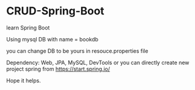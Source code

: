 # CRUD-Spring-Boot
learn Spring Boot

Using mysql DB with name = bookdb

you can change DB to be yours in resouce.properties file

Dependency:
Web, JPA, MySQL, DevTools
or you can directly create new project spring from https://start.spring.io/

Hope it helps.
